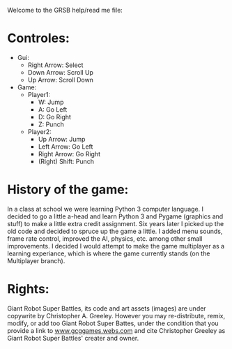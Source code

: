 Welcome to the GRSB help/read me file:
# Controles:
* Gui:
   * Right Arrow: Select
   * Down Arrow: Scroll Up
   * Up Arrow: Scroll Down
* Game:
    * Player1:
        * W: Jump
        * A: Go Left
        * D: Go Right
        * Z: Punch
    * Player2:
        * Up Arrow: Jump
        * Left Arrow: Go Left
        * Right Arrow: Go Right
        * (Right) Shift: Punch

# History of the game:
In a class at school we were learning Python 3 computer language. I decided to go a little a-head and learn Python 3 and Pygame (graphics and stuff) to make a little extra credit assignment. Six years later I picked up the old code and decided to spruce up the game a little. I added menu sounds, frame rate control, improved the AI, physics, etc. among other small improvements. I decided I would attempt to make the game multiplayer as a learning experiance, which is where the game currently stands (on the Multiplayer branch).

# Rights:
Giant Robot Super Battles, its code and art assets (images) are under copywrite by Christopher A. Greeley. However you may re-distribute, remix, modify, or add too Giant Robot Super Battes, under the condition that you provide a link to www.gcggames.webs.com and cite Christopher Greeley as Giant Robot Super Battles' creater and owner.
